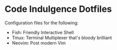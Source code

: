 Code Indulgence Dotfiles
========================

Configuration files for the following:

- Fish: Friendly Interactive Shell
- Tmux: Terminal Multiplexer that's bloody brilliant
- Neovim: Post modern Vim
